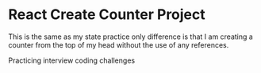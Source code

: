 # React Create Counter Project

This is the same as my state practice only difference is that I am creating a counter from the top of my head without the use of any references.

Practicing interview coding challenges
